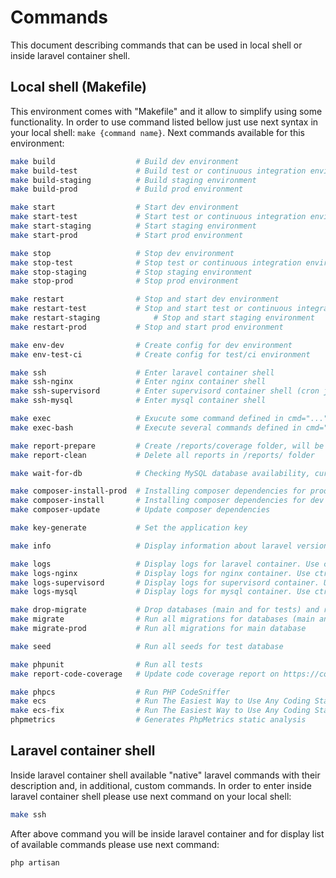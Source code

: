 # Commands
This document describing commands that can be used in local shell or inside laravel container shell.

## Local shell (Makefile)
This environment comes with "Makefile" and it allow to simplify using some functionality.
In order to use command listed bellow just use next syntax in your local shell: `make {command name}`.
Next commands available for this environment:
```bash
make build                  # Build dev environment
make build-test             # Build test or continuous integration environment
make build-staging          # Build staging environment
make build-prod             # Build prod environment

make start                  # Start dev environment
make start-test             # Start test or continuous integration environment
make start-staging          # Start staging environment
make start-prod             # Start prod environment

make stop                   # Stop dev environment
make stop-test              # Stop test or continuous integration environment
make stop-staging           # Stop staging environment
make stop-prod              # Stop prod environment

make restart                # Stop and start dev environment
make restart-test           # Stop and start test or continuous integration environment
make restart-staging            # Stop and start staging environment
make restart-prod           # Stop and start prod environment

make env-dev                # Create config for dev environment
make env-test-ci            # Create config for test/ci environment

make ssh                    # Enter laravel container shell
make ssh-nginx              # Enter nginx container shell
make ssh-supervisord        # Enter supervisord container shell (cron jobs running there, etc...)
make ssh-mysql              # Enter mysql container shell

make exec                   # Exucute some command defined in cmd="..." variable inside laravel container shell
make exec-bash              # Execute several commands defined in cmd="..." variable inside laravel container shell

make report-prepare         # Create /reports/coverage folder, will be used for report after running tests
make report-clean           # Delete all reports in /reports/ folder

make wait-for-db            # Checking MySQL database availability, currently using for CircleCI (see /.circleci folder)

make composer-install-prod  # Installing composer dependencies for prod environment (without dev tools)
make composer-install       # Installing composer dependencies for dev environment
make composer-update        # Update composer dependencies

make key-generate           # Set the application key

make info                   # Display information about laravel version and php version

make logs                   # Display logs for laravel container. Use ctrl+c in order to exit
make logs-nginx             # Display logs for nginx container. Use ctrl+c in order to exit
make logs-supervisord       # Display logs for supervisord container. Use ctrl+c in order to exit
make logs-mysql             # Display logs for mysql container. Use ctrl+c in order to exit

make drop-migrate           # Drop databases (main and for tests) and run all migrations
make migrate                # Run all migrations for databases (main and for tests)
make migrate-prod           # Run all migrations for main database

make seed                   # Run all seeds for test database

make phpunit                # Run all tests
make report-code-coverage   # Update code coverage report on https://coveralls.io (COVERALLS_REPO_TOKEN should be set on CI side)

make phpcs                  # Run PHP CodeSniffer
make ecs                    # Run The Easiest Way to Use Any Coding Standard
make ecs-fix                # Run The Easiest Way to Use Any Coding Standard to fix issues
phpmetrics                  # Generates PhpMetrics static analysis
```

## Laravel container shell
Inside laravel container shell available "native" laravel commands with their description and, in additional, custom commands.
In order to enter inside laravel container shell please use next command on your local shell:
```bash
make ssh
```
After above command you will be inside laravel container and for display list of available commands please use next command:
```bash
php artisan
```
